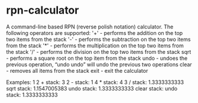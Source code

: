 # rpn-calculator
A command-line based RPN (reverse polish notation) calculator.
The following operators are supported:
   '+'   - performs the addition on the top two items from the stack
   '-'   - performs the subtraction on the top two items from the stack
   '*'   - performs the multiplication on the top two items from the stack
   '/'   - performs the division on the top two items from the stack
   sqrt  - performs a square root on the top item from the stack
   undo  - undoes the previous operation, “undo undo” will undo the previous two operations
   clear - removes all items from the stack
   exit  - exit the calculator

Examples:
1 2 +
stack: 3
2 -
stack: 1
4 *
stack: 4
3 /
stack: 1.3333333333
sqrt
stack: 1.1547005383
undo
stack: 1.3333333333
clear
stack: 
undo
stack: 1.3333333333
